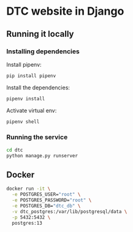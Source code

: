 #  DTC website in Django


## Running it locally 

### Installing dependencies

Install pipenv:

```bash
pip install pipenv
```

Install the dependencies:

```bash
pipenv install
```

Activate virtual env:

```bash
pipenv shell
```

### Running the service

```bash
cd dtc
python manage.py runserver
```


## Docker

```bash
docker run -it \
  -e POSTGRES_USER="root" \
  -e POSTGRES_PASSWORD="root" \
  -e POSTGRES_DB="dtc_db" \
  -v dtc_postgres:/var/lib/postgresql/data \
  -p 5432:5432 \
  postgres:13
```